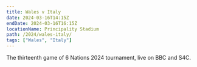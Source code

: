 ```yaml
---
title: Wales v Italy
date: 2024-03-16T14:15Z
endDate: 2024-03-16T16:15Z
locationName: Principality Stadium
path: /2024/wales-italy/
tags: ["Wales", "Italy"]
---
```


The thirteenth game of 6 Nations 2024 tournament, live on BBC and S4C.
